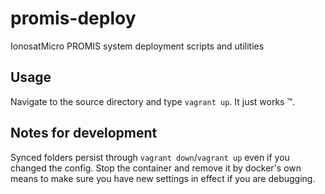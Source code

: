 # promis-deploy
IonosatMicro PROMIS system deployment scripts and utilities

## Usage
Navigate to the source directory and type `vagrant up`. It just works ™.

## Notes for development
Synced folders persist through `vagrant down`/`vagrant up` even if you changed the config. Stop the container and remove it by docker's own means to make sure you have new settings in effect if you are debugging.
